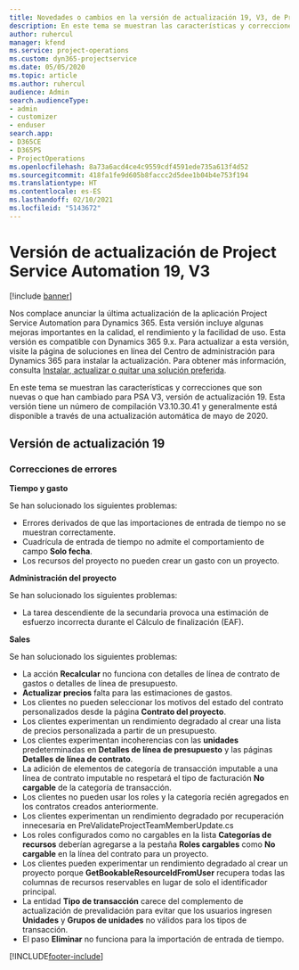 ```yaml
---
title: Novedades o cambios en la versión de actualización 19, V3, de Project Service Automation
description: En este tema se muestran las características y correcciones que están disponibles en la versión de actualización 19, V3, de Project Service Automation.
author: ruhercul
manager: kfend
ms.service: project-operations
ms.custom: dyn365-projectservice
ms.date: 05/05/2020
ms.topic: article
ms.author: ruhercul
audience: Admin
search.audienceType:
- admin
- customizer
- enduser
search.app:
- D365CE
- D365PS
- ProjectOperations
ms.openlocfilehash: 8a73a6acd4ce4c9559cdf4591ede735a613f4d52
ms.sourcegitcommit: 418fa1fe9d605b8faccc2d5dee1b04b4e753f194
ms.translationtype: HT
ms.contentlocale: es-ES
ms.lasthandoff: 02/10/2021
ms.locfileid: "5143672"
---
```

# <a name="project-service-automation-update-release-19-v3"></a>Versión de actualización de Project Service Automation 19, V3

[!include [banner](../includes/psa-now-project-operations.md)]

Nos complace anunciar la última actualización de la aplicación Project Service Automation para Dynamics 365. Esta versión incluye algunas mejoras importantes en la calidad, el rendimiento y la facilidad de uso. Esta versión es compatible con Dynamics 365 9.x. Para actualizar a esta versión, visite la página de soluciones en línea del Centro de administración para Dynamics 365 para instalar la actualización. Para obtener más información, consulta [Instalar, actualizar o quitar una solución preferida](https://docs.microsoft.com/power-platform/admin/install-remove-preferred-solution).

En este tema se muestran las características y correcciones que son nuevas o que han cambiado para PSA V3, versión de actualización 19. Esta versión tiene un número de compilación V3.10.30.41 y generalmente está disponible a través de una actualización automática de mayo de 2020.

## <a name="update-release-19"></a>Versión de actualización 19

### <a name="bug-fixes"></a>Correcciones de errores

**Tiempo y gasto**

Se han solucionado los siguientes problemas: 

- Errores derivados de que las importaciones de entrada de tiempo no se muestran correctamente.
- Cuadrícula de entrada de tiempo no admite el comportamiento de campo **Solo fecha**.
- Los recursos del proyecto no pueden crear un gasto con un proyecto.

**Administración del proyecto**

Se han solucionado los siguientes problemas: 

-  La tarea descendiente de la secundaria provoca una estimación de esfuerzo incorrecta durante el Cálculo de finalización (EAF).

**Sales**

Se han solucionado los siguientes problemas: 

- La acción **Recalcular** no funciona con detalles de línea de contrato de gastos o detalles de línea de presupuesto.
- **Actualizar precios** falta para las estimaciones de gastos.
-  Los clientes no pueden seleccionar los motivos del estado del contrato personalizados desde la página **Contrato del proyecto**.
- Los clientes experimentan un rendimiento degradado al crear una lista de precios personalizada a partir de un presupuesto.
- Los clientes experimentan incoherencias con las **unidades** predeterminadas en **Detalles de línea de presupuesto** y las páginas **Detalles de línea de contrato**.
- La adición de elementos de categoría de transacción imputable a una línea de contrato imputable no respetará el tipo de facturación **No cargable** de la categoría de transacción.
- Los clientes no pueden usar los roles y la categoría recién agregados en los contratos creados anteriormente.
- Los clientes experimentan un rendimiento degradado por recuperación innecesaria en PreValidateProjectTeamMemberUpdate.cs
- Los roles configurados como no cargables en la lista **Categorías de recursos** deberían agregarse a la pestaña **Roles cargables** como **No cargable** en la línea del contrato para un proyecto.
- Los clientes pueden experimentar un rendimiento degradado al crear un proyecto porque **GetBookableResourceIdFromUser** recupera todas las columnas de recursos reservables en lugar de solo el identificador principal.
- La entidad **Tipo de transacción** carece del complemento de actualización de prevalidación para evitar que los usuarios ingresen **Unidades** y **Grupos de unidades** no válidos para los tipos de transacción.
- El paso **Eliminar** no funciona para la importación de entrada de tiempo.


[!INCLUDE[footer-include](../includes/footer-banner.md)]